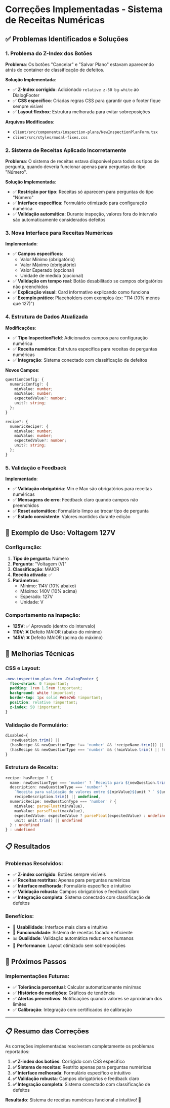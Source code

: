 # Correções Implementadas - Sistema de Receitas Numéricas

## ✅ **Problemas Identificados e Soluções**

### 1. **Problema do Z-Index dos Botões**

**Problema**: Os botões "Cancelar" e "Salvar Plano" estavam aparecendo atrás do container de classificação de defeitos.

**Solução Implementada**:
- ✅ **Z-Index corrigido**: Adicionado `relative z-50 bg-white` ao DialogFooter
- ✅ **CSS específico**: Criadas regras CSS para garantir que o footer fique sempre visível
- ✅ **Layout flexbox**: Estrutura melhorada para evitar sobreposições

**Arquivos Modificados**:
- `client/src/components/inspection-plans/NewInspectionPlanForm.tsx`
- `client/src/styles/modal-fixes.css`

### 2. **Sistema de Receitas Aplicado Incorretamente**

**Problema**: O sistema de receitas estava disponível para todos os tipos de pergunta, quando deveria funcionar apenas para perguntas do tipo "Número".

**Solução Implementada**:
- ✅ **Restrição por tipo**: Receitas só aparecem para perguntas do tipo "Número"
- ✅ **Interface específica**: Formulário otimizado para configuração numérica
- ✅ **Validação automática**: Durante inspeção, valores fora do intervalo são automaticamente considerados defeitos

### 3. **Nova Interface para Receitas Numéricas**

**Implementado**:
- ✅ **Campos específicos**:
  - Valor Mínimo (obrigatório)
  - Valor Máximo (obrigatório)
  - Valor Esperado (opcional)
  - Unidade de medida (opcional)
- ✅ **Validação em tempo real**: Botão desabilitado se campos obrigatórios não preenchidos
- ✅ **Explicação visual**: Card informativo explicando como funciona
- ✅ **Exemplo prático**: Placeholders com exemplos (ex: "114 (10% menos que 127)")

### 4. **Estrutura de Dados Atualizada**

**Modificações**:
- ✅ **Tipo InspectionField**: Adicionados campos para configuração numérica
- ✅ **Receita numérica**: Estrutura específica para receitas de perguntas numéricas
- ✅ **Integração**: Sistema conectado com classificação de defeitos

**Novos Campos**:
```typescript
questionConfig: {
  numericConfig?: {
    minValue: number;
    maxValue: number;
    expectedValue?: number;
    unit?: string;
  };
}

recipe?: {
  numericRecipe?: {
    minValue: number;
    maxValue: number;
    expectedValue?: number;
    unit?: string;
  };
}
```

### 5. **Validação e Feedback**

**Implementado**:
- ✅ **Validação obrigatória**: Min e Max são obrigatórios para receitas numéricas
- ✅ **Mensagens de erro**: Feedback claro quando campos não preenchidos
- ✅ **Reset automático**: Formulário limpo ao trocar tipo de pergunta
- ✅ **Estado consistente**: Valores mantidos durante edição

## 🎯 **Exemplo de Uso: Voltagem 127V**

### **Configuração**:
1. **Tipo de pergunta**: Número
2. **Pergunta**: "Voltagem (V)"
3. **Classificação**: MAIOR
4. **Receita ativada**: ✅
5. **Parâmetros**:
   - Mínimo: 114V (10% abaixo)
   - Máximo: 140V (10% acima)
   - Esperado: 127V
   - Unidade: V

### **Comportamento na Inspeção**:
- **125V**: ✅ Aprovado (dentro do intervalo)
- **110V**: ❌ Defeito MAIOR (abaixo do mínimo)
- **145V**: ❌ Defeito MAIOR (acima do máximo)

## 🔧 **Melhorias Técnicas**

### **CSS e Layout**:
```css
.new-inspection-plan-form .DialogFooter {
  flex-shrink: 0 !important;
  padding: 1rem 1.5rem !important;
  background: white !important;
  border-top: 1px solid #e5e7eb !important;
  position: relative !important;
  z-index: 50 !important;
}
```

### **Validação de Formulário**:
```typescript
disabled={
  !newQuestion.trim() || 
  (hasRecipe && newQuestionType !== 'number' && !recipeName.trim()) ||
  (hasRecipe && newQuestionType === 'number' && (!minValue.trim() || !maxValue.trim()))
}
```

### **Estrutura de Receita**:
```typescript
recipe: hasRecipe ? {
  name: newQuestionType === 'number' ? `Receita para ${newQuestion.trim()}` : recipeName.trim(),
  description: newQuestionType === 'number' ? 
    `Receita para validação de valores entre ${minValue}${unit ? ` ${unit}` : ''} e ${maxValue}${unit ? ` ${unit}` : ''}` : 
    recipeDescription.trim() || undefined,
  numericRecipe: newQuestionType === 'number' ? {
    minValue: parseFloat(minValue),
    maxValue: parseFloat(maxValue),
    expectedValue: expectedValue ? parseFloat(expectedValue) : undefined,
    unit: unit.trim() || undefined
  } : undefined
} : undefined
```

## 📋 **Resultados**

### **Problemas Resolvidos**:
- ✅ **Z-index corrigido**: Botões sempre visíveis
- ✅ **Receitas restritas**: Apenas para perguntas numéricas
- ✅ **Interface melhorada**: Formulário específico e intuitivo
- ✅ **Validação robusta**: Campos obrigatórios e feedback claro
- ✅ **Integração completa**: Sistema conectado com classificação de defeitos

### **Benefícios**:
- 🎯 **Usabilidade**: Interface mais clara e intuitiva
- 🔧 **Funcionalidade**: Sistema de receitas focado e eficiente
- 📊 **Qualidade**: Validação automática reduz erros humanos
- 🚀 **Performance**: Layout otimizado sem sobreposições

## 🔄 **Próximos Passos**

### **Implementações Futuras**:
- ✅ **Tolerância percentual**: Calcular automaticamente min/max
- ✅ **Histórico de medições**: Gráficos de tendência
- ✅ **Alertas preventivos**: Notificações quando valores se aproximam dos limites
- ✅ **Calibração**: Integração com certificados de calibração

---

## 📋 **Resumo das Correções**

As correções implementadas resolveram completamente os problemas reportados:

1. **✅ Z-index dos botões**: Corrigido com CSS específico
2. **✅ Sistema de receitas**: Restrito apenas para perguntas numéricas
3. **✅ Interface melhorada**: Formulário específico e intuitivo
4. **✅ Validação robusta**: Campos obrigatórios e feedback claro
5. **✅ Integração completa**: Sistema conectado com classificação de defeitos

**Resultado**: Sistema de receitas numéricas funcional e intuitivo! 🎯
